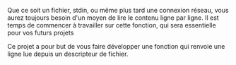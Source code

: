 Que ce soit un fichier, stdin, ou même plus tard une connexion réseau, vous aurez toujours besoin d'un moyen de lire le contenu ligne par ligne. Il est temps de commencer à travailler sur cette fonction, qui sera essentielle pour vos futurs projets

Ce projet a pour but de vous faire développer une fonction qui renvoie une ligne
lue depuis un descripteur de fichier.
